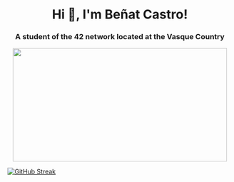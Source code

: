 <h1 align="center">Hi 👋, I'm Beñat Castro!</h1>
<h3 align="center">A student of the 42 network located at the Vasque Country</h3>

<div align="center">
  <img src=https://media.giphy.com/media/FqdGGgugkC4Xm/giphy.gif width="480" height="255"/>
</div>


[![GitHub Streak](http://github-readme-streak-stats.herokuapp.com?user=benatcastro&theme=black-ice&hide_border=true&background=0D1117)](https://git.io/streak-stats)


